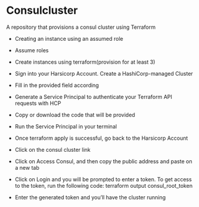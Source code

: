 # Consulcluster
A repository that provisions a consul cluster using Terraform

- Creating an instance using an assumed role

- Assume roles

- Create instances using terraform(provision for at least 3)

- Sign into your Harsicorp Account.
   Create a HashiCorp-managed Cluster
   
- Fill in the provided field according

- Generate a Service Principal to authenticate your Terraform API requests with HCP

- Copy or download the code that will be provided

- Run the Service Principal in your terminal

- Once terraform apply is successful, go back to the Harsicorp Account

- Click on the consul cluster link

- Click on Access Consul, and then copy the public address and paste on a new tab

- Click on Login and you will be prompted to enter a token. To get access to the token, run the following code: terraform output consul_root_token

- Enter the generated token and you’ll have the cluster running

